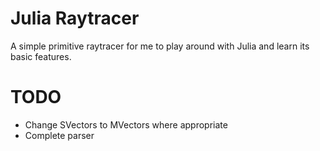 Julia Raytracer
===============

A simple primitive raytracer for me to play around with Julia and learn its
basic features.

# TODO
  - Change SVectors to MVectors where appropriate
  - Complete parser
